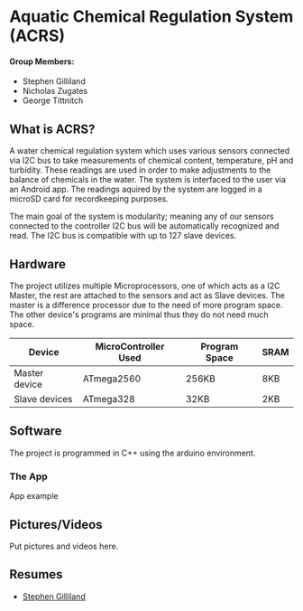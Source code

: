 # Aquatic Chemical Regulation System (ACRS)

#### Group Members:
- Stephen Gilliland
- Nicholas Zugates
- George Tittnitch

## What is ACRS?
A water chemical regulation system which uses various sensors connected via I2C bus to take measurements of chemical content, temperature, pH and turbidity. These readings are used in order to make adjustments to the balance of chemicals in the water. The system is interfaced to the user via an Android app. The readings aquired by the system are logged in a microSD card for recordkeeping purposes.

The main goal of the system is modularity; meaning any of our sensors connected to the controller I2C bus will be automatically recognized and read. The I2C bus is compatible with up to 127 slave devices.

## Hardware

The project utilizes multiple Microprocessors, one of which acts as a I2C Master, the rest are attached to the sensors and act as Slave devices. The master is a difference processor due to the need of more program space. The other device's programs are minimal thus they do not need much space.

Device | MicroController Used | Program Space | SRAM
------------ | ------------- | ------- | ----- 
Master device | ATmega2560 | 256KB | 8KB
Slave devices | ATmega328 | 32KB | 2KB

## Software
The project is programmed in C++ using the arduino environment.

### The App
App example

## Pictures/Videos
Put pictures and videos here.

## Resumes
- [Stephen Gilliland](./Resumes/SGilliland_Resume.pdf)
